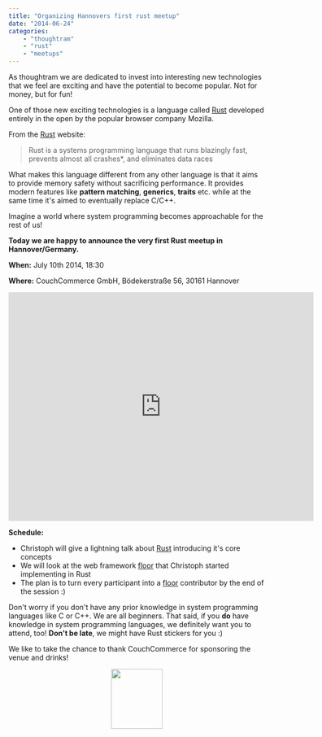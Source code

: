 ```yaml
---
title: "Organizing Hannovers first rust meetup"
date: "2014-06-24"
categories:
    - "thoughtram"
    - "rust"
    - "meetups"
---
```


As thoughtram we are dedicated to invest into interesting new technologies that we feel are exciting and have the potential to become popular. Not for money, but for fun!

One of those new exciting technologies is a language called [Rust](http://www.rust-lang.org) developed entirely in the open by the popular browser company Mozilla.

From the [Rust](http://www.rust-lang.org) website:

>Rust is a systems programming language that runs blazingly fast, prevents almost all crashes*, and eliminates data races

What makes this language different from any other language is that it aims to provide memory safety without sacrificing performance. It provides modern features like **pattern matching**, **generics**, **traits** etc. while at the same time it's aimed to eventually replace C/C++. 

Imagine a world where system programming becomes approachable for the rest of us!

**Today we are happy to announce the very first Rust meetup in Hannover/Germany.**

**When:** July 10th 2014, 18:30

**Where:** CouchCommerce GmbH, Bödekerstraße 56, 30161 Hannover 

<iframe src="https://www.google.com/maps/embed?pb=!1m14!1m8!1m3!1d2435.189167043073!2d9.752235!3d52.385121000000005!3m2!1i1024!2i768!4f13.1!3m3!1m2!1s0x47b074b7564267af%3A0xd9c555e4f36d6a25!2sCouchCommerce+GmbH!5e0!3m2!1sen!2s!4v1403607912344" width="600" height="450" frameborder="0" style="border:0"></iframe>

**Schedule:**

* Christoph will give a lightning talk about [Rust](http://www.rust-lang.org) introducing it's core concepts
* We will look at the web framework [floor](floor-org.github.io/floor/) that Christoph started implementing in Rust
* The plan is to turn every participant into a [floor](floor-org.github.io/floor/) contributor by the end of the session :)

Don't worry if you don't have any prior knowledge in system programming languages like C or C++. We are all beginners. That said, if you **do** have knowledge in system programming languages, we definitely want you to attend, too! **Don't be late**, we might have Rust stickers for you :)

We like to take the chance to thank CouchCommerce for sponsoring the venue and drinks!

<div style="text-align: center;">
<img src="https://www.couchcommerce.com/images/couch_brand.png" style="width:101px; height: 118px; display:inline"/>
</div>

